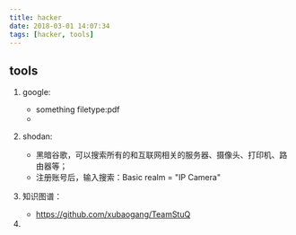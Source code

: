 ```yaml
---
title: hacker
date: 2018-03-01 14:07:34
tags: [hacker, tools]
---
```



## tools
1. google:
	- something filetype:pdf
	- 
2. shodan:
	- 黑暗谷歌，可以搜索所有的和互联网相关的服务器、摄像头、打印机、路由器等；
	- 注册账号后，输入搜索：Basic realm = "IP Camera"

3. 知识图谱：
	- https://github.com/xubaogang/TeamStuQ
4. 